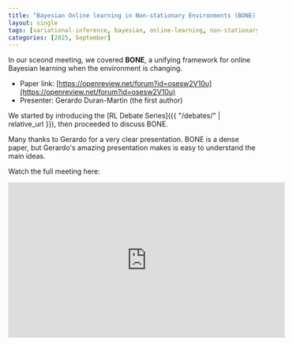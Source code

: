 ```yaml
---
title: "Bayesian Online learning in Non-stationary Environments (BONE) by Duran-Martin et al., 2025"
layout: single
tags: [variational-inference, bayesian, online-learning, non-stationary]
categories: [2025, September]
---
```


In our sceond meeting, we covered **BONE**, a unifying framework for online Bayesian learning when the environment is changing.

- Paper link: [https://openreview.net/forum?id=osesw2V10u](https://openreview.net/forum?id=osesw2V10u)
- Presenter: Gerardo Duran-Martin (the first author)

We started by introducing the [RL Debate Series]({{ "/debates/" | relative_url }}), then proceeded to discuss BONE.

Many thanks to Gerardo for a very clear presentation. BONE is a dense paper, but Gerardo's amazing presentation makes is easy to understand the main ideas.

Watch the full meeting here:

<iframe width="560" height="315" src="https://www.youtube.com/embed/49PPmv9IK0E?si=97Da0jzkOYmgDSLy" title="YouTube video player" frameborder="0" allow="accelerometer; autoplay; clipboard-write; encrypted-media; gyroscope; picture-in-picture; web-share" referrerpolicy="strict-origin-when-cross-origin" allowfullscreen></iframe>

